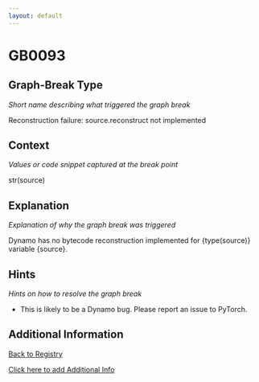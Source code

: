 ```yaml
---
layout: default
---
```

# GB0093

## Graph-Break Type
*Short name describing what triggered the graph break*

Reconstruction failure: source.reconstruct not implemented

## Context
*Values or code snippet captured at the break point*

str(source)

## Explanation
*Explanation of why the graph break was triggered*

Dynamo has no bytecode reconstruction implemented for {type(source)} variable {source}.

## Hints
*Hints on how to resolve the graph break*

- This is likely to be a Dynamo bug. Please report an issue to PyTorch.


## Additional Information

<!-- ADDITIONAL INFORMATION START - Add custom information below this line -->

<!-- ADDITIONAL INFORMATION END -->

[Back to Registry](../index.html)

[Click here to add Additional Info](https://github.com/pytorch-labs/compile-graph-break-site/edit/main/docs/gb/gb0093.md)
